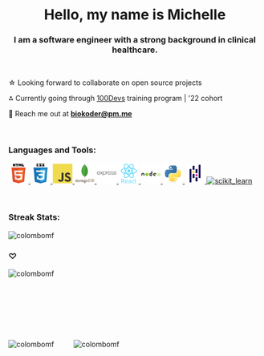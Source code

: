 
<h1 align="center">Hello, my name is Michelle</h1>  
<h3 align="center">I am a software engineer with a strong background in clinical healthcare.</h3>  
   
 <br>

 ☆ Looking forward to collaborate on open source projects 
  
 ⁂ Currently going through [100Devs](https://leonnoel.com/100devs/) training program | '22 cohort

 💬 Reach me out at **biokoder@pm.me**
  

<br>

<h3 align="left">Languages and Tools:</h3>  
<a href="https://www.w3.org/html/" target="_blank" rel="noreferrer"> <img src="https://raw.githubusercontent.com/devicons/devicon/master/icons/html5/html5-original-wordmark.svg" alt="html5" width="40" height="40"/> </a>
<a href="https://www.w3schools.com/css/" target="_blank" rel="noreferrer"> <img src="https://raw.githubusercontent.com/devicons/devicon/master/icons/css3/css3-original-wordmark.svg" alt="css3" width="40" height="40"/> </a> 
<a href="https://developer.mozilla.org/en-US/docs/Web/JavaScript" target="_blank" rel="noreferrer"> <img src="https://raw.githubusercontent.com/devicons/devicon/master/icons/javascript/javascript-original.svg" alt="javascript" width="40" height="40"/> </a> 
<a href="https://www.mongodb.com/" target="_blank" rel="noreferrer"> <img src="https://raw.githubusercontent.com/devicons/devicon/master/icons/mongodb/mongodb-original-wordmark.svg" alt="mongodb" width="40" height="40"/> </a> 
<a href="https://expressjs.com" target="_blank" rel="noreferrer"> <img src="https://raw.githubusercontent.com/devicons/devicon/master/icons/express/express-original-wordmark.svg" alt="express" width="40" height="40"/> </a> 
<a href="https://reactjs.org/" target="_blank" rel="noreferrer"> <img src="https://raw.githubusercontent.com/devicons/devicon/master/icons/react/react-original-wordmark.svg" alt="react" width="40" height="40"/> </a> 
<a href="https://nodejs.org" target="_blank" rel="noreferrer"> <img src="https://raw.githubusercontent.com/devicons/devicon/master/icons/nodejs/nodejs-original-wordmark.svg" alt="nodejs" width="40" height="40"/> </a> 
 <a href="https://www.python.org" target="_blank" rel="noreferrer"> <img src="https://raw.githubusercontent.com/devicons/devicon/master/icons/python/python-original.svg" alt="python" width="40" height="40"/> </a> 
 <a href="https://pandas.pydata.org/" target="_blank" rel="noreferrer"> <img src="https://raw.githubusercontent.com/devicons/devicon/2ae2a900d2f041da66e950e4d48052658d850630/icons/pandas/pandas-original.svg" alt="pandas" width="40" height="40"/> </a>
<a href="https://scikit-learn.org/" target="_blank" rel="noreferrer"> <img src="https://upload.wikimedia.org/wikipedia/commons/0/05/Scikit_learn_logo_small.svg" alt="scikit_learn" width="40" height="40"/> </a> </p>  
<br/>
<h3 align="left">Streak Stats:</h3>  
<p><img align="center" src="https://github-readme-streak-stats.herokuapp.com/?user=colombomf&" alt="colombomf" /></p>

<h3 align="left">♡</h3>  
<p><img align="left" src="https://github-readme-stats.vercel.app/api/top-langs?username=colombomf&show_icons=true&locale=en&layout=compact" alt="colombomf" /></p>
<br/><br/><br/><br/><br/><br/>

<h1 align="center"></h1>  
<p><a href="https://twitter.com/biokoder" target="blank"><img align="left" src="https://badgen.net/badge/twitter/biokoder/blue" alt="colombomf" height="20" width="130" /></a>  
<a href="https://www.linkedin.com/in/colombomf/" target="blank"><img align="left" src="https://badgen.net/badge/linkedin/colombomf/blue" alt="colombomf" height="20" width="130" /></a>  </p>


   


